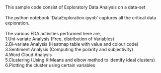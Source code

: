 This sample code consist of Exploratory Data Analysis on a data-set
<br />
<br />
The python notebook 'DataExploration.ipynb' captures all the critical data exploration. 
<br />
<br />
The various EDA activities performed here are,<br />
1.Uni-variate Analysis (Freq. distribution of Variables)<br />
2.Bi-variate Analysis (Heatmap table with value and colour code)<br />
3.Sentiment Analysis (Computing the polarity and subjectivity)<br />
4.Word Cloud Analysis<br />
5.Clustering (Using K-Means and elbow method to identify ideal clusters)<br />
6.Plotting the cluster using certain variables<br />
<br />

